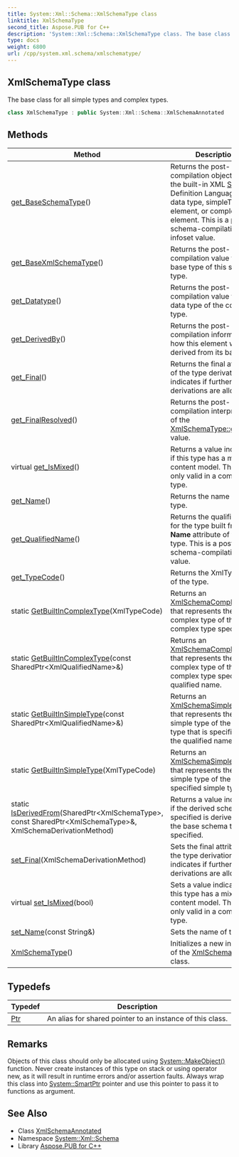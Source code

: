 ```yaml
---
title: System::Xml::Schema::XmlSchemaType class
linktitle: XmlSchemaType
second_title: Aspose.PUB for C++
description: 'System::Xml::Schema::XmlSchemaType class. The base class for all simple types and complex types in C++.'
type: docs
weight: 6800
url: /cpp/system.xml.schema/xmlschematype/
---
```

## XmlSchemaType class


The base class for all simple types and complex types.

```cpp
class XmlSchemaType : public System::Xml::Schema::XmlSchemaAnnotated
```

## Methods

| Method | Description |
| --- | --- |
| [get_BaseSchemaType](./get_baseschematype/)() | Returns the post-compilation object type or the built-in XML [Schema](../) Definition Language (XSD) data type, simpleType element, or complexType element. This is a post-schema-compilation infoset value. |
| [get_BaseXmlSchemaType](./get_basexmlschematype/)() | Returns the post-compilation value for the base type of this schema type. |
| [get_Datatype](./get_datatype/)() | Returns the post-compilation value for the data type of the complex type. |
| [get_DerivedBy](./get_derivedby/)() | Returns the post-compilation information on how this element was derived from its base type. |
| [get_Final](./get_final/)() | Returns the final attribute of the type derivation that indicates if further derivations are allowed. |
| [get_FinalResolved](./get_finalresolved/)() | Returns the post-compilation interpretation of the [XmlSchemaType::get_Final](./get_final/) value. |
| virtual [get_IsMixed](./get_ismixed/)() | Returns a value indicating if this type has a mixed content model. This call is only valid in a complex type. |
| [get_Name](./get_name/)() | Returns the name of the type. |
| [get_QualifiedName](./get_qualifiedname/)() | Returns the qualified name for the type built from the **Name** attribute of this type. This is a post-schema-compilation value. |
| [get_TypeCode](./get_typecode/)() | Returns the XmlTypeCode of the type. |
| static [GetBuiltInComplexType](./getbuiltincomplextype/)(XmlTypeCode) | Returns an [XmlSchemaComplexType](../xmlschemacomplextype/) that represents the built-in complex type of the complex type specified. |
| static [GetBuiltInComplexType](./getbuiltincomplextype/)(const SharedPtr\<XmlQualifiedName\>\&) | Returns an [XmlSchemaComplexType](../xmlschemacomplextype/) that represents the built-in complex type of the complex type specified by qualified name. |
| static [GetBuiltInSimpleType](./getbuiltinsimpletype/)(const SharedPtr\<XmlQualifiedName\>\&) | Returns an [XmlSchemaSimpleType](../xmlschemasimpletype/) that represents the built-in simple type of the simple type that is specified by the qualified name. |
| static [GetBuiltInSimpleType](./getbuiltinsimpletype/)(XmlTypeCode) | Returns an [XmlSchemaSimpleType](../xmlschemasimpletype/) that represents the built-in simple type of the specified simple type. |
| static [IsDerivedFrom](./isderivedfrom/)(SharedPtr\<XmlSchemaType\>, const SharedPtr\<XmlSchemaType\>\&, XmlSchemaDerivationMethod) | Returns a value indicating if the derived schema type specified is derived from the base schema type specified. |
| [set_Final](./set_final/)(XmlSchemaDerivationMethod) | Sets the final attribute of the type derivation that indicates if further derivations are allowed. |
| virtual [set_IsMixed](./set_ismixed/)(bool) | Sets a value indicating if this type has a mixed content model. This call is only valid in a complex type. |
| [set_Name](./set_name/)(const String\&) | Sets the name of the type. |
| [XmlSchemaType](./xmlschematype/)() | Initializes a new instance of the [XmlSchemaType](./) class. |
## Typedefs

| Typedef | Description |
| --- | --- |
| [Ptr](./ptr/) | An alias for shared pointer to an instance of this class. |
## Remarks



Objects of this class should only be allocated using [System::MakeObject()](../../system/makeobject/) function. Never create instances of this type on stack or using operator new, as it will result in runtime errors and/or assertion faults. Always wrap this class into [System::SmartPtr](../../system/smartptr/) pointer and use this pointer to pass it to functions as argument. 

## See Also

* Class [XmlSchemaAnnotated](../xmlschemaannotated/)
* Namespace [System::Xml::Schema](../)
* Library [Aspose.PUB for C++](../../)
